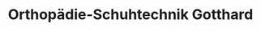 ---
title: "Orthopädie-Schuhtechnik Gotthard"
url: /erlangen/orthopaedie-schuhtechnik-gotthard/
shop: Schuhe
---